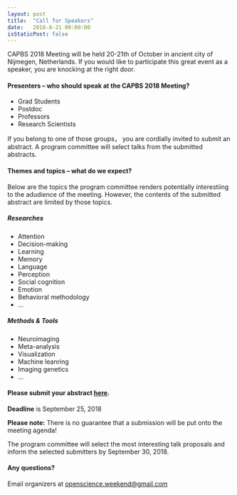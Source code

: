 ```yaml
---
layout: post
title:  "Call for Speakers"
date:   2018-8-21 09:00:00
isStaticPost: false
---
```

CAPBS 2018 Meeting will be held 20-21th of October in ancient city of Nijmegen, Netherlands. If you would like to participate this great event as a speaker, you are knocking at the right door.

#### Presenters – who should speak at the CAPBS 2018 Meeting?

* Grad Students
* Postdoc
* Professors
* Research Scientists

If you belong to one of those groups， you are cordially invited to submit an abstract. A program committee will select talks from the submitted abstracts.<br/>

#### Themes and topics – what do we expect?
Below are the topics the program committee renders potentially interestiing to the adudience of the meeting. However, the contents of the submitted abstract are limited by those topics.

##### Researches

* Attention
* Decision-making
* Learning
* Memory
* Language
* Perception
* Social cognition
* Emotion
* Behavioral methodology
* ...

##### Methods & Tools

* Neuroimaging
* Meta-analysis
* Visualization
* Machine leanring
* Imaging genetics
* ...

#### Please submit your abstract [here](https://goo.gl/2Xgruc).
__Deadline__ is September 25, 2018

__Please note:__ There is no guarantee that a submission will be put onto the meeting agenda!<br/>

The program committee will select the most interesting talk proposals and inform the selected submitters by September 30, 2018.<br/>

#### Any questions? 
Email organizers at [openscience.weekend@gmail.com](mailto:openscience.weekend@gmail.com)
